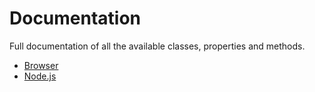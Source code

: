 # Documentation

Full documentation of all the available classes, properties and methods.

* [Browser](browser.md)
* [Node.js](node.md)
